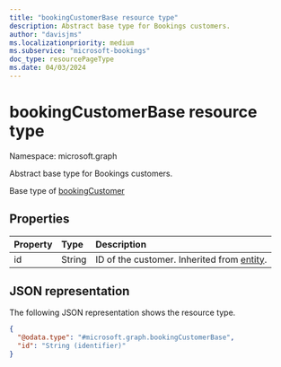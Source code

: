 ```yaml
---
title: "bookingCustomerBase resource type"
description: Abstract base type for Bookings customers.
author: "davisjms"
ms.localizationpriority: medium
ms.subservice: "microsoft-bookings"
doc_type: resourcePageType
ms.date: 04/03/2024
---
```


# bookingCustomerBase resource type

Namespace: microsoft.graph

Abstract base type for Bookings customers.

Base type of [bookingCustomer](bookingcustomer.md)

## Properties
|Property|Type|Description|
|:---|:---|:---|
|id|String|ID of the customer. Inherited from [entity](../resources/entity.md).|

## JSON representation
The following JSON representation shows the resource type.
<!-- {
  "blockType": "resource",
  "keyProperty": "id",
  "@odata.type": "microsoft.graph.bookingCustomerBase",
  "baseType": "microsoft.graph.entity",
  "openType": false
}
-->
``` json
{
  "@odata.type": "#microsoft.graph.bookingCustomerBase",
  "id": "String (identifier)"
}
```

